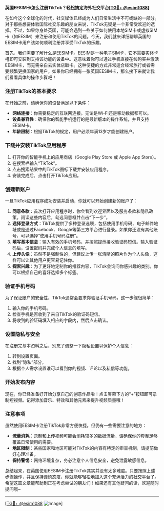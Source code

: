 **英国EESIM卡怎么注册TikTok？轻松搞定海外社交平台[[TG💪+ @esim1088](https://t.me/s/esim1088)]**

在如今这个全球化的时代，社交媒体已经成为人们日常生活中不可或缺的一部分。对于那些想要体验国际社交乐趣的朋友来说，TikTok无疑是一个非常受欢迎的选择。不过，如果你身处英国，可能会遇到一些关于如何使用本地SIM卡或虚拟SIM卡（如EESIM）来注册和使用TikTok的问题。今天，我们就来详细聊聊英国的EESIM卡用户该如何顺利注册并享受TikTok的乐趣。

首先，我们需要了解什么是EESIM卡。EESIM是一种电子SIM卡，它不需要实体卡槽即可安装到支持该功能的设备中。这意味着你可以通过手机直接在线购买并激活EESIM卡，而无需亲自去实体店取卡。这种便捷的方式非常适合经常旅行或者需要频繁更换国家的用户。如果你已经拥有一张英国EESIM卡，那么接下来就让我们看看具体的操作步骤吧！

### 注册TikTok的基本要求

在开始之前，请确保你的设备满足以下条件：
- **网络连接**：你需要稳定的互联网连接。无论是Wi-Fi还是移动数据都可以。
- **设备兼容性**：确保你的智能手机运行的是最新版本的操作系统，并且支持EESIM卡。
- **年龄限制**：根据TikTok的规定，用户必须年满13岁才能创建账户。

### 下载并安装TikTok应用程序

1. 打开你的智能手机上的应用商店（Google Play Store 或 Apple App Store）。
2. 在搜索栏输入“TikTok”。
3. 点击搜索结果中的TikTok图标下载并安装应用程序。
4. 安装完成后，点击打开TikTok应用。

### 创建新账户

一旦TikTok应用程序成功安装并启动，你就可以开始创建新的账户了：

1. **同意条款**：首次打开应用程序时，你会看到欢迎界面以及服务条款和隐私政策。阅读这些内容后，勾选同意框并点击“下一步”。
2. **选择登录方式**：TikTok提供了多种登录选项，包括使用手机号码、电子邮件地址或是通过Facebook、Google等第三方平台进行登录。如果你还没有其他账号，可以选择“使用手机号码注册”。
3. **填写基本信息**：输入有效的手机号码，并按照提示接收验证码短信。输入验证码后，设置密码并完成个人信息的填写。
4. **上传头像**：虽然不是强制性的，但建议上传一张清晰的照片作为个人头像，这样可以让其他用户更容易记住你。
5. **探索兴趣**：为了更好地定制你的推荐内容，TikTok会询问你感兴趣的类别。你可以根据自己的喜好选择多个标签。

### 验证手机号码

为了保证账户的安全性，TikTok通常会要求你验证手机号码。这一步骤很简单：

1. 输入你的手机号码。
2. 检查手机是否收到了来自TikTok的验证码短信。
3. 将收到的验证码填入相应的字段内，然后点击确认。

### 设置隐私与安全

在注册完基本资料之后，别忘了调整一下隐私设置以保护个人信息：

1. 转到设置页面。
2. 找到“隐私”部分。
3. 根据个人需求设置谁可以看到你的视频、评论以及私信等功能。

### 开始发布内容

现在，你已经准备好开始分享自己的创意作品啦！点击屏幕下方的“+”按钮即可录制短视频。记得添加音乐、特效和其他元素来提升视频质量哦！

### 注意事项

虽然使用EESIM卡注册TikTok非常方便快捷，但仍有一些需要注意的地方：

- **流量消耗**：录制和上传视频可能会消耗较多的数据流量，请确保你的套餐足够覆盖日常使用的需要。
- **地区限制**：某些国家和地区可能对TikTok的内容有特定的审查机制，请提前做好心理准备。
- **保持警惕**：网络环境复杂，务必注意个人信息安全，避免泄露敏感信息。

总结起来，在英国使用EESIM卡注册TikTok其实并没有太多难度。只要按照上述步骤操作，并且保持谨慎态度，你就能够轻松地加入这个充满活力的社交平台了。希望这篇文章能帮助到正在考虑尝试的朋友们！如果还有其他疑问的话，欢迎随时提问哦~

---

[[TG💪+ @esim1088](https://t.me/s/esim1088) ![Image](https://i.postimg.cc/4NQfJmqS/Snipaste-2025-05-13-00-14-12.png)]